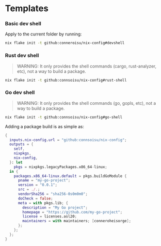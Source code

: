 # Templates

### Basic dev shell

Apply to the current folder by running:

```sh
nix flake init -t github:conneroisu/nix-config#devshell
```

### Rust dev shell

> WARNING: It only provides the shell commands (cargo, rust-analyzer, etc), not a way to build a package.

```sh
nix flake init -t github:connsoisu/nix-config#rust-shell
```

### Go dev shell

> WARNING: It only provides the shell commands (go, gopls, etc), not a way to build a package.

```sh
nix flake init -t github:connsoisu/nix-config#go-shell
```

Adding a package build is as simple as:
```nix 
{
  inputs.nix-config.url = "github:connsoisu/nix-config";
  outputs = {
    self,
    nixpkgs,
    nix-config,
  }: let
    pkgs = nixpkgs.legacyPackages.x86_64-linux;
  in {
    packages.x86_64-linux.default = pkgs.buildGoModule {
      pname = "my-go-project";
      version = "0.0.1";
      src = ./.;
      vendorSha256 = "sha256-0s0m0m0";
      doCheck = false;
      meta = with pkgs.lib; {
        description = "My Go project";
        homepage = "https://github.com/my-go-project";
        license = licenses.asl20;
        maintainers = with maintainers; [conneroheisorge];
      };
    };
  };
}
```
